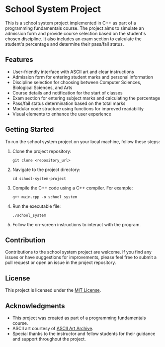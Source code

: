# School System Project

This is a school system project implemented in C++ as part of a programming fundamentals course. The project aims to simulate an admission form and provide course selection based on the student's chosen discipline. It also includes an exam section to calculate the student's percentage and determine their pass/fail status.

## Features

- User-friendly interface with ASCII art and clear instructions
- Admission form for entering student marks and personal information
- Discipline selection for choosing between Computer Sciences, Biological Sciences, and Arts
- Course details and notification for the start of classes
- Exam section for entering subject marks and calculating the percentage
- Pass/fail status determination based on the total marks
- Modular code structure using functions for improved readability
- Visual elements to enhance the user experience

## Getting Started

To run the school system project on your local machine, follow these steps:

1. Clone the project repository:
   ```
   git clone <repository_url>
   ```

2. Navigate to the project directory:
   ```
   cd school-system-project
   ```

3. Compile the C++ code using a C++ compiler. For example:
   ```
   g++ main.cpp -o school_system
   ```

4. Run the executable file:
   ```
   ./school_system
   ```

5. Follow the on-screen instructions to interact with the program.

## Contribution

Contributions to the school system project are welcome. If you find any issues or have suggestions for improvements, please feel free to submit a pull request or open an issue in the project repository.

## License

This project is licensed under the [MIT License](LICENSE).

## Acknowledgments

- This project was created as part of a programming fundamentals course.
- ASCII art courtesy of [ASCII Art Archive](https://www.asciiart.eu/).
- Special thanks to the instructor and fellow students for their guidance and support throughout the project.
